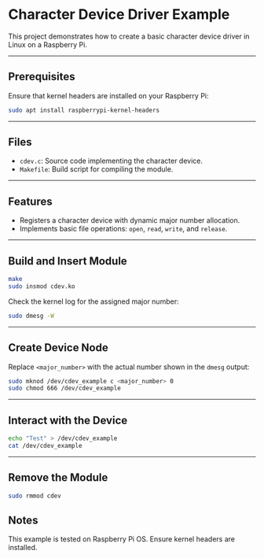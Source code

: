 # Character Device Driver Example

This project demonstrates how to create a basic character device driver in Linux on a Raspberry Pi.

---

## Prerequisites

Ensure that kernel headers are installed on your Raspberry Pi:

```bash
sudo apt install raspberrypi-kernel-headers
```

---

## Files

- `cdev.c`: Source code implementing the character device.
- `Makefile`: Build script for compiling the module.

---

## Features

- Registers a character device with dynamic major number allocation.
- Implements basic file operations: `open`, `read`, `write`, and `release`.

---

## Build and Insert Module

```bash
make
sudo insmod cdev.ko
```

Check the kernel log for the assigned major number:

```bash
sudo dmesg -W
```

---

## Create Device Node

Replace `<major_number>` with the actual number shown in the `dmesg` output:

```bash
sudo mknod /dev/cdev_example c <major_number> 0
sudo chmod 666 /dev/cdev_example
```

---

## Interact with the Device

```bash
echo "Test" > /dev/cdev_example
cat /dev/cdev_example
```

---

## Remove the Module

```bash
sudo rmmod cdev
```

## Notes
This example is tested on Raspberry Pi OS. Ensure kernel headers are installed.

